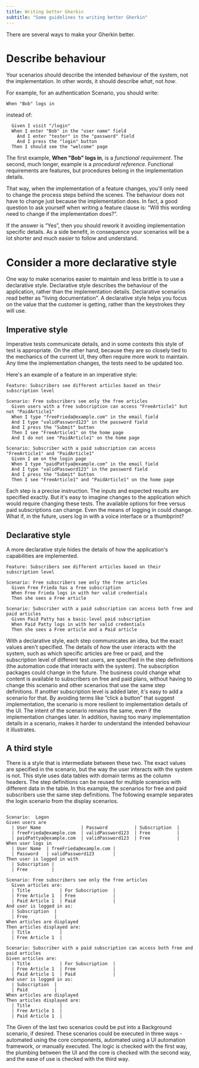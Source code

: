 ```yaml
---
title: Writing better Gherkin
subtitle: "Some guidelines to writing better Gherkin"
---
```


There are several ways to make your Gherkin better.

# Describe behaviour

Your scenarios should describe the intended behaviour of the system, not the implementation.
In other words, it should describe *what*, not *how*.

For example, for an authentication Scenario, you should write:

```
When "Bob" logs in
```

instead of:

```
  Given I visit "/login"
  When I enter "Bob" in the "user name" field
    And I enter "tester" in the "password" field
    And I press the "login" button
  Then I should see the "welcome" page
```

The first example, **When "Bob" logs in**, is a *functional requirement*. The second, much longer, example is a *procedural reference*.
Functional requirements are features, but procedures belong in the implementation details.

That way, when the implementation of a feature changes, you'll only need to change the process steps behind the scenes.
The behaviour does not have to change just because the implementation does.
In fact, a good question to ask yourself when writing a feature clause is: “Will this wording need to change if the implementation does?”.

If the answer is “Yes”, then you should rework it avoiding implementation specific details.
As a side benefit, in consequence your scenarios will be a lot shorter and much easier to follow and understand.

# Consider a more declarative style

One way to make scenarios easier to maintain and less brittle is to use a declarative style. Declarative style describes the behaviour of the application, rather than the implementation details. Declarative scenarios read better as "living documentation". A declarative style helps you focus on the value that the customer is getting, rather than the keystrokes they will use.

## Imperative style

Imperative tests communicate details, and in some contexts this style of test is appropriate. On the other hand, because they are so closely tied to the mechanics of the current UI, they often require more work to maintain. Any time the implementation changes, the tests need to be updated too.

Here's an example of a feature in an imperative style:
```
Feature: Subscribers see different articles based on their subscription level 

Scenario: Free subscribers see only the free articles
  Given users with a free subscription can access "FreeArticle1" but not "PaidArticle1" 
  When I type "freeFrieda@example.com" in the email field
  And I type "validPassword123" in the password field
  And I press the "Submit" button
  Then I see "FreeArticle1" on the home page
  And I do not see "PaidArticle1" on the home page

Scenario: Subscriber with a paid subscription can access "FreeArticle1" and "PaidArticle1"
  Given I am on the login page
  When I type "paidPattya@example.com" in the email field
  And I type "validPassword123" in the password field
  And I press the "Submit" button
  Then I see "FreeArticle1" and "PaidArticle1" on the home page  
```

Each step is a precise instruction. The inputs and expected results are specified exactly. But it's easy to imagine changes to the application which would require changing these tests. The available options for free versus paid subscriptions can change. Even the means of logging in could change. What if, in the future, users log in with a voice interface or a thumbprint? 

## Declarative style

A more declarative style hides the details of how the application's capabilities are implemented.

```
Feature: Subscribers see different articles based on their subscription level
 
Scenario: Free subscribers see only the free articles
  Given Free Frieda has a free subscription
  When Free Frieda logs in with her valid credentials
  Then she sees a Free article

Scenario: Subscriber with a paid subscription can access both free and paid articles
  Given Paid Patty has a basic-level paid subscription
  When Paid Patty logs in with her valid credentials
  Then she sees a Free article and a Paid article
``` 
With a declarative style, each step communicates an idea, but the exact values aren't specified. The details of *how* the user interacts with the system, such as which specific articles are free or paid, and the subscription level of different test users, are specified in the step definitions (the automation code that interacts with the system). The subscription packages could change in the future. The business could change what content is available to subscribers on free and paid plans, without having to change this scenario and other scenarios that use the same step definitions. If another subscription level is added later, it's easy to add a scenario for that. By avoiding terms like “click a button” that suggest implementation, the scenario is more resilient to implementation details of the UI. The intent of the scenario remains the same, even if the implementation changes later. In addition, having too many implementation details in a scenario, makes it harder to understand the intended behaviour it illustrates.

## A third style 

There is a style that is intermediate between these two. The exact values are specified in the scenario, but the way the user interacts with the system is not. This style uses data tables with domain terms as the column headers. The step definitions can be reused for multiple scenarios with different data in the table. In this example, the scenarios for free and paid subscribers use the same step definitions.  The following example separates the login scenario from the display scenarios. 

```Gherkin 

Scenario:  Logon 
Given users are 
  | User Name               | Password          | Subscription  |
  | freeFrieda@example.com  | validPassword123  | Free          |
  | paidPattya@example.com  | validPassword123  | Free          |
When user logs in
  | User Name  | freeFrieda@example.com |
  | Password   | validPassword123       |
Then user is logged in with 
  | Subscription | 
  | Free         |

Scenario: Free subscribers see only the free articles
  Given articles are: 
  | Title           | For Subscription  |
  | Free Article 1  | Free              |
  | Paid Article 1  | Paid              |
And user is logged in as:
  | Subscription  |
  | Free          |
When articles are displayed 
Then articles displayed are:
  | Title           |
  | Free Article 1  | 

Scenario: Subscriber with a paid subscription can access both free and paid articles
Given articles are: 
  | Title           | For Subscription  |
  | Free Article 1  | Free              |
  | Paid Article 1  | Paid              |
And user is logged in as:
  | Subscription  |
  | Paid          |
When articles are displayed 
Then articles displayed are: 
  | Title           | 
  | Free Article 1  | 
  | Paid Article 1  | 
```

The Given of the last two scenarios could be put into a Background scenario, if desired. These scenarios could be executed in three ways - automated using the core components, automated using a UI automation framework, or manually executed. The logic is checked with the first way, the plumbing between the UI and the core is checked with the second way, and the ease of use is checked with the third way. 

